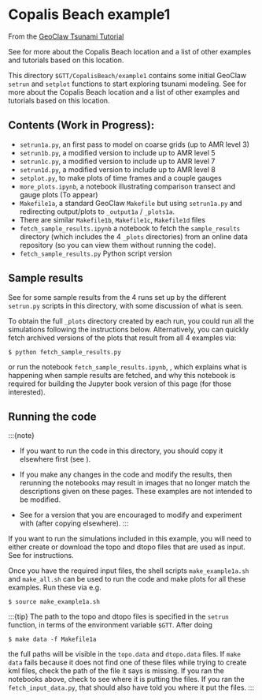# Copalis Beach example1

From the
[GeoClaw Tsunami Tutorial](https://rjleveque.github.io/geoclaw_tsunami_tutorial)

See [](../README) for more about the Copalis Beach location and a
list of other examples and tutorials based on this location.

This directory `$GTT/CopalisBeach/example1`
contains some initial GeoClaw `setrun` and `setplot` functions to start
exploring tsunami modeling.  See [](../README) for more about the Copalis
Beach location and a list of other examples and tutorials based on this
location.

## Contents (Work in Progress):

- `setrun1a.py`, an first pass to model on coarse grids (up to AMR level 3)
- `setrun1b.py`, a modified version to include up to AMR level 5
- `setrun1c.py`, a modified version to include up to AMR level 7
- `setrun1d.py`, a modified version to include up to AMR level 8
- `setplot.py`, to make plots of time frames and a couple gauges
- `more_plots.ipynb`, a notebook illustrating comparison transect and
  gauge plots (To appear)
- `Makefile1a`, a standard GeoClaw `Makefile` but using `setrun1a.py`
  and redirecting output/plots to `_output1a` / `_plots1a`.
- There are similar `Makefile1b`, `Makefile1c`, `Makefile1d` files
- `fetch_sample_results.ipynb` a notebook to fetch the `sample_results`
  directory (which includes the 4 `_plots` directories) from
  an online data repository (so you can view them without running the code).
- `fetch_sample_results.py` Python script version

## Sample results

See [](results) for some sample results from the 4 runs set up by the
different `setrun.py` scripts in this directory, with some discussion of
what is seen.

To obtain the full `_plots` directory created by each run, you could
run all the simulations following the instructions below.
Alternatively, you can quickly fetch archived versions of the plots that result
from all 4 examples via:

    $ python fetch_sample_results.py

or run the notebook `fetch_sample_results.ipynb`, [](fetch_sample_results),
which explains what is happening when sample results are fetched,
and why this notebook is required for building the Jupyter book version
of this page (for those interested).


## Running the code

:::{note}
- If you want to run the code in this directory, you should copy it
  elsewhere first (see [](workflow:copy)).

- If you make any changes in the code and modify the results, then rerunning
  the notebooks may result in images that no longer match the descriptions
  given on these pages.  These examples are not intended to be modified.

- See [](../exercise1/README) for a version that you are encouraged to
  modify and experiment with (after copying elsewhere).
:::

If you want to run the simulations included in this example, you will need
to either create or download the topo and dtopo files that are used as input.
See [](copalis:input) for instructions.

Once  you have the required input files, the
shell scripts `make_example1a.sh` and `make_all.sh`
can be used to run the code and make plots for all these examples.
Run these via e.g.

    $ source make_example1a.sh


:::{tip}
The path to the topo and dtopo files is specified in the `setrun` function,
in terms of the environment variable `$GTT`.  After doing

    $ make data -f Makefile1a

the full paths will be visible in the `topo.data` and `dtopo.data` files.
If `make data` fails because it does not find one of these files while trying
to create kml files, check the path of the file it says is missing.
If you ran the notebooks above, check to see where it is putting the files.
If you ran the `fetch_input_data.py`, that should also have told you where it
put the files.
:::
